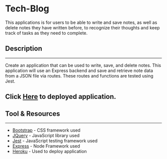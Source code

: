 # Tech-Blog

This applications is for users to be able to write and save notes, as well as delete notes they have written before, to recognize their thoughts and keep track of tasks as they need to complete.


## Description 
---
Create an application that can be used to write, save, and delete notes. This application will use an Express backend and save and retrieve note data from a JSON file via routes. These routes and functions are tested using Jest.



## Click [Here](https://the-note-app.herokuapp.com/) to deployed application.



## Tool & Resources
---
* [Bootstrap](https://getbootstrap.com/) - CSS framework used
* [JQuery](https://getbootstrap.com/) - JavaScript library used
* [Jest](https://jestjs.io/) - JavaScript testing framework used
* [Express](https://expressjs.com/) - Node Framework used
* [Heroku](https://www.heroku.com/) - Used to deploy application

